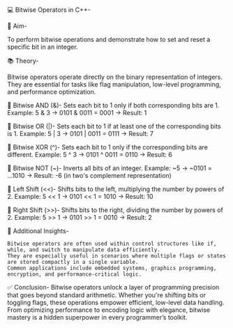 💻 Bitwise Operators in C++-

🎯 Aim-

To perform bitwise operations and demonstrate how to set and reset a specific bit in an integer.

📚 Theory-

Bitwise operators operate directly on the binary representation of integers.
They are essential for tasks like flag manipulation, low-level programming, and performance optimization.

🔹 Bitwise AND (&)-
Sets each bit to 1 only if both corresponding bits are 1.
Example:
5 & 3 → 0101 & 0011 = 0001 → Result: 1

🔹 Bitwise OR (|)-
Sets each bit to 1 if at least one of the corresponding bits is 1.
Example:
5 | 3 → 0101 | 0011 = 0111 → Result: 7

🔹 Bitwise XOR (^)-
Sets each bit to 1 only if the corresponding bits are different.
Example:
5 ^ 3 → 0101 ^ 0011 = 0110 → Result: 6

🔹 Bitwise NOT (~)-
Inverts all bits of an integer.
Example:
~5 → ~0101 = ...1010 → Result: -6 (in two's complement representation)

🔹 Left Shift (<<)-
Shifts bits to the left, multiplying the number by powers of 2.
Example:
5 << 1 → 0101 << 1 = 1010 → Result: 10

🔹 Right Shift (>>)-
Shifts bits to the right, dividing the number by powers of 2.
Example:
5 >> 1 → 0101 >> 1 = 0010 → Result: 2

🧠 Additional Insights-

    Bitwise operators are often used within control structures like if, while, and switch to manipulate data efficiently.
    They are especially useful in scenarios where multiple flags or states are stored compactly in a single variable.
    Common applications include embedded systems, graphics programming, encryption, and performance-critical logic.

✅ Conclusion-
Bitwise operators unlock a layer of programming precision that goes beyond standard arithmetic.
Whether you're shifting bits or toggling flags, these operations empower efficient, low-level data handling.
From optimizing performance to encoding logic with elegance, bitwise mastery is a hidden superpower in every programmer’s toolkit.
